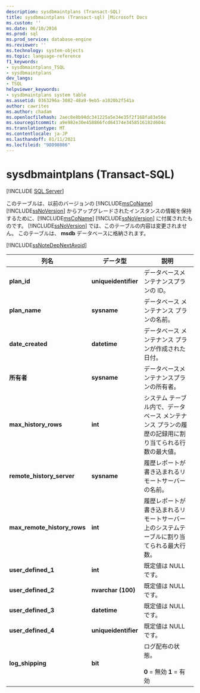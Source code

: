 ```yaml
---
description: sysdbmaintplans (Transact-SQL)
title: sysdbmaintplans (Transact-sql) |Microsoft Docs
ms.custom: ''
ms.date: 06/10/2016
ms.prod: sql
ms.prod_service: database-engine
ms.reviewer: ''
ms.technology: system-objects
ms.topic: language-reference
f1_keywords:
- sysdbmaintplans_TSQL
- sysdbmaintplans
dev_langs:
- TSQL
helpviewer_keywords:
- sysdbmaintplans system table
ms.assetid: 0363296a-3082-48a9-9eb5-a1020b2f541a
author: cawrites
ms.author: chadam
ms.openlocfilehash: 2aec8e8b94dc341225a5e34e35f2f168fa83e56e
ms.sourcegitcommit: a9e982e30e458866fcd64374e3458516182d604c
ms.translationtype: MT
ms.contentlocale: ja-JP
ms.lasthandoff: 01/11/2021
ms.locfileid: "98098086"
---
```

# <a name="sysdbmaintplans-transact-sql"></a>sysdbmaintplans (Transact-SQL)
[!INCLUDE [SQL Server](../../includes/applies-to-version/sqlserver.md)]

  このテーブルは、以前のバージョンの [!INCLUDE[msCoName](../../includes/msconame-md.md)] [!INCLUDE[ssNoVersion](../../includes/ssnoversion-md.md)] からアップグレードされたインスタンスの情報を保持するために、[!INCLUDE[msCoName](../../includes/msconame-md.md)] [!INCLUDE[ssNoVersion](../../includes/ssnoversion-md.md)] に付属されたものです。 [!INCLUDE[ssNoVersion](../../includes/ssnoversion-md.md)] では、このテーブルの内容は変更されません。 このテーブルは、 **msdb** データベースに格納されます。  
  
 [!INCLUDE[ssNoteDepNextAvoid](../../includes/ssnotedepnextavoid-md.md)]  

  
|列名|データ型|説明|  
|-----------------|---------------|-----------------|  
|**plan_id**|**uniqueidentifier**|データベースメンテナンスプランの ID。|  
|**plan_name**|**sysname**|データベース メンテナンス プランの名前。|  
|**date_created**|**datetime**|データベース メンテナンス プランが作成された日付。|  
|**所有者**|**sysname**|データベースメンテナンスプランの所有者。|  
|**max_history_rows**|**int**|システム テーブル内で、データベース メンテナンス プランの履歴の記録用に割り当てられる行数の最大値。|  
|**remote_history_server**|**sysname**|履歴レポートが書き込まれるリモートサーバーの名前。|  
|**max_remote_history_rows**|**int**|履歴レポートが書き込まれるリモートサーバー上のシステムテーブルに割り当てられる最大行数。|  
|**user_defined_1**|**int**|既定値は NULL です。|  
|**user_defined_2**|**nvarchar (100)**|既定値は NULL です。|  
|**user_defined_3**|**datetime**|既定値は NULL です。|  
|**user_defined_4**|**uniqueidentifier**|既定値は NULL です。|  
|**log_shipping**|**bit**|ログ配布の状態。<br /><br /> **0** = 無効 **1** = 有効|  
  
  
